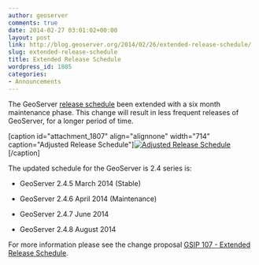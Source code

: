 ```yaml
---
author: geoserver
comments: true
date: 2014-02-27 03:01:02+00:00
layout: post
link: http://blog.geoserver.org/2014/02/26/extended-release-schedule/
slug: extended-release-schedule
title: Extended Release Schedule
wordpress_id: 1805
categories:
- Announcements
---
```


The GeoServer [release schedule](http://geoserver.org/display/GEOS/GeoTools+and+GeoServer+release+schedule) been extended with a six month maintenance phase. This change will result in less frequent releases of GeoServer, for a longer period of time.

[caption id="attachment_1807" align="alignnone" width="714" caption="Adjusted Release Schedule"][![Adjusted Release Schedule](http://geoserver.wpengine.com/wp-content/uploads/2014/02/release_schedule1.png)](http://blog.geoserver.org/2014/02/26/extended-release-schedule/release_schedule/)[/caption]

The updated schedule for the GeoServer is 2.4 series is:



	
  * GeoServer 2.4.5 March 2014 (Stable)

	
  * GeoServer 2.4.6 April 2014 (Maintenance)

	
  * GeoServer 2.4.7 June 2014

	
  * GeoServer 2.4.8 August 2014


For more information please see the change proposal [GSIP 107 - Extended Release Schedule](http://geoserver.org/display/GEOS/GSIP+107+-+Extended+Release+Schedule).
